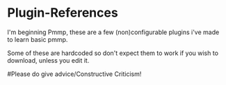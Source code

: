 # Plugin-References
I'm beginning Pmmp, these are a few (non)configurable plugins i've made to learn basic pmmp.

Some of these are hardcoded so don't expect them to work if you wish to download, unless you edit it.

#Please do give advice/Constructive Criticism!


